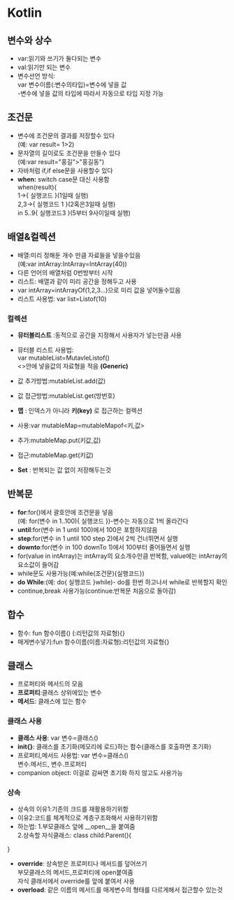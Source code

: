 # Kotlin
## 변수와 상수
* var:읽기와 쓰기가 둘다되는 변수
* val:읽기만 되는 변수
* 변수선언 방식:   
var 변수이름(:변수의타입)=변수에 넣을 값   
-변수에 넣을 값의 타입에 따라서 자동으로 타입 지정 가능
## 조건문
* 변수에 조건문의 결과를 저장할수 있다   
(예: var result= 1>2)
* 문자열의 길이로도 조건문을 만들수 있다   
(예:var result="홍길">"홍길동")
* 자바처럼 if,if else문을 사용할수 있다
* __when:__ switch case문 대신 사용함   
when(result){   
    1->{
        실행코드
    }(1일때 실행)   
    2,3->{
        실행코드 1
    }(2혹은3일때 실행)   
    in 5..9{
        실행코드3
    }(5부터 9사이일때 실행)

## 배열&컬렉션
* 배열:미리 정해둔 개수 만큼 자료들을 넣을수있음   
(예:var intArray:IntArray=IntArray(40))
* 다른 언어의 배열처럼 0번방부터 시작
* 리스트: 배열과 같이 미리 공간을 정해두고 사용
* var intArray=intArrayOf(1,2,3...)으로 미리 값을 넣어둘수있음
* 리스트 사용법: var list=Listof<Int>(10)
### 컬렉션
* __뮤터블리스트__ :동적으로 공간을 지정해서 사용자가 넣는만큼 사용

* 뮤터블 리스트 사용법:   
var mutableList=MutavleListof<Int>()   
<>안에 넣을값의 자료형을 적음 __(Generic)__
* 값 추가방법:mutableList.add(값)
* 값 접근방법:mutableList.get(방번호)

* __맵__ : 인덱스가 아니라 __키(key)__ 로 접근하는 컬렉션
* 사용:var mutableMap=mutableMapof<키,값>
* 추가:mutableMap.put(키값,값)
* 접근:mutableMap.get(키값)

* __Set__ : 반복되는 값 없이 저장해두는것 
## 반복문
* __for__:for()에서 괄호안에 조건문을 넣음   
(예: for(변수 in 1..100){
실행코드
})-변수는 자동으로 1씩 올라간다
* __until__:for(변수 in 1 until 100)에서 100은 포함하지않음
* __step__:for(변수 in 1 until 100 step 2)에서 2씩 건너뛰면서 실행
* __downto__:for(변수 in 100 downTo 1)에서 100부터 줄어들면서 실행
* for(value in intArray)는 intArray의 요소개수만큼 반복함, value에는 intArray의 요소값이 들어감
* while문도 사용가능(예:while(조건문){실행코드})
* __do While__:(예: do{
    실행코드
}while)- do를 한번 하고나서 while로 반복할지 확인
* continue,break 사용가능(continue:반복문 처음으로 돌아감)
## 합수
* 함수: fun 함수이름() (:리턴값의 자료형){}
* 매게변수넣기:fun 함수이름(이름:자료형):리턴값의 자료형{}
## 클래스
* 프로퍼티와 메서드의 모음
* __프로퍼티__:클래스 상위에있는 변수
* __메서드__: 클래스에 있는 함수
### 클래스 사용
* __클래스 사용__: var 변수=클래스()
* __init{}__: 클래스를 초기화(메모리에 로드)하는 함수(클래스를 호출하면 초기화)
* 프로퍼티,메서드 사용법: var 변수=클래스()   
변수.메서드, 변수.프로퍼티
* companion object: 이걸로 감싸면 초기화 하지 않고도 사용가능
### 상속
* 상속의 이유1:기존의 크드를 재활용하기위함
* 이유2:코드를 체계적으로 계층구조화해서 사용하기위함
* 하는법: 1.부모클래스 앞에 __open__을 붙여줌   
2.상속할 자식클래스: class child:Parent(){

}
* __override__: 상속받은 프로퍼티나 메서드를 덮어쓰기   
부모클래스의 메서드,프로퍼티에 open붙여줌   
자식 클래서에서 override를 앞에 붙여서 사용
* __overload__: 같은 이름의 메서드를 매게변수의 형태를 다르게해서 접근할수 있는것